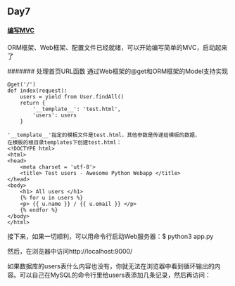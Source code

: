 ## Day7
#### [编写MVC](http://www.liaoxuefeng.com/wiki/0014316089557264a6b348958f449949df42a6d3a2e542c000/001432339095180ce91c53cdab841bfa9c342a297b886fe000)
ORM框架、Web框架、配置文件已经就绪，可以开始编写简单的MVC，启动起来了

####### 处理首页URL函数
通过Web框架的@get和ORM框架的Model支持实现

	@get('/')
	def index(request):
		users = yield from User.findAll()
		return {
			'__template__': 'test.html',
			'users': users
		}
		
	'__template__'指定的模板文件是test.html，其他参数是传递给模板的数据，
	在模板的根目录templates下创建test.html：
	<!DOCTYPE html>
	<html>
	<head>
		<meta charset = 'utf-8'>
		<title> Test users - Awesome Python Webapp </title>
	</head>
	<body>
		<h1> All users </h1>
		{% for u in users %}
		<p> {{ u.name }} / {{ u.email }} </p>
		{% endfor %}
	</body>
	</html>
	
接下来，如果一切顺利，可以用命令行启动Web服务器：$ python3 app.py

然后，在浏览器中访问http://localhost:9000/

如果数据库的users表什么内容也没有，你就无法在浏览器中看到循环输出的内容。可以自己在MySQL的命令行里给users表添加几条记录，然后再访问：


	